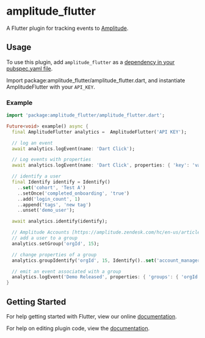 # amplitude_flutter

A Flutter plugin for tracking events to [Amplitude](https://www.amplitude.com).

## Usage

To use this plugin, add `amplitude_flutter` as a [dependency in your pubspec.yaml file](https://flutter.io/platform-plugins/).

Import package:amplitude_flutter/amplitude_flutter.dart, and instantiate AmplitudeFlutter with your `API_KEY`.

### Example

```dart
import 'package:amplitude_flutter/amplitude_flutter.dart';

Future<void> example() async {
  final AmplitudeFlutter analytics =  AmplitudeFlutter('API KEY');

  // log an event
  await analytics.logEvent(name: 'Dart Click');

  // Log events with properties
  await analytics.logEvent(name: 'Dart Click', properties: { 'key': 'value' });

  // identify a user
  final Identify identify = Identify()
    ..set('cohort', 'Test A')
    ..setOnce('completed_onboarding', 'true')
    ..add('login_count', 1)
    ..append('tags', 'new tag')
    ..unset('demo_user');

  await analytics.identify(identify);

  // Amplitude Accounts [https://amplitude.zendesk.com/hc/en-us/articles/115001765532-Accounts] methods:
  // add a user to a group
  analytics.setGroup('orgId', 15);

  // change properties of a group
  analytics.groupIdentify('orgId', 15, Identify()..set('account_manager', 456));

  // emit an event associated with a group
  analytics.logEvent('Demo Released', properties: { 'groups': { 'orgId': 15 } });
}
```

## Getting Started

For help getting started with Flutter, view our online
[documentation](http://flutter.io/).

For help on editing plugin code, view the [documentation](https://flutter.io/platform-plugins/#edit-code).
